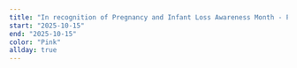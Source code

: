 ```yaml
---
title: "In recognition of Pregnancy and Infant Loss Awareness Month - Pink/Blue"
start: "2025-10-15"
end: "2025-10-15"
color: "Pink"
allday: true
---
```



